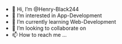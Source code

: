 - 👋 Hi, I’m @Henry-Black244
- 👀 I’m interested in App-Development
- 🌱 I’m currently learning Web-Development
- 💞️ I’m looking to collaborate on 
- 📫 How to reach me ...

<!---
Henry-Black244/Henry-Black244 is a ✨ special ✨ repository because its `README.md` (this file) appears on your GitHub profile.
You can click the Preview link to take a look at your changes.
--->
